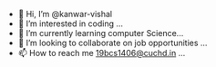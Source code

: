 - 👋 Hi, I’m @kanwar-vishal
- 👀 I’m interested in coding  ...
- 🌱 I’m currently learning  computer Science...
- 💞️ I’m looking to collaborate on job opportunities ...
- 📫 How to reach me 19bcs1406@cuchd.in  ...

<!---
kanwar-vishal/kanwar-vishal is a ✨ special ✨ repository because its `README.md` (this file) appears on your GitHub profile.
You can click the Preview link to take a look at your changes.
--->
